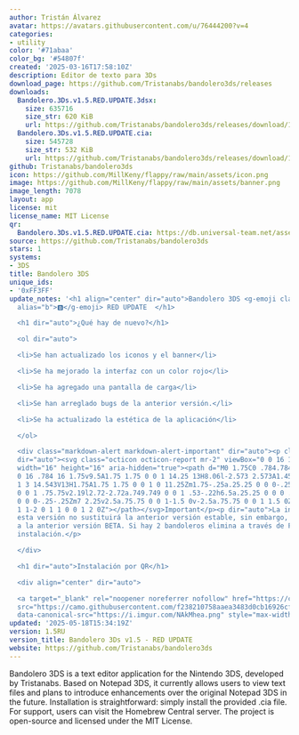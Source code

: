 ```yaml
---
author: Tristán Álvarez
avatar: https://avatars.githubusercontent.com/u/76444200?v=4
categories:
- utility
color: '#71abaa'
color_bg: '#54807f'
created: '2025-03-16T17:58:10Z'
description: Editor de texto para 3Ds
download_page: https://github.com/Tristanabs/bandolero3ds/releases
downloads:
  Bandolero.3Ds.v1.5.RED.UPDATE.3dsx:
    size: 635716
    size_str: 620 KiB
    url: https://github.com/Tristanabs/bandolero3ds/releases/download/1.5RU/Bandolero.3Ds.v1.5.RED.UPDATE.3dsx
  Bandolero.3Ds.v1.5.RED.UPDATE.cia:
    size: 545728
    size_str: 532 KiB
    url: https://github.com/Tristanabs/bandolero3ds/releases/download/1.5RU/Bandolero.3Ds.v1.5.RED.UPDATE.cia
github: Tristanabs/bandolero3ds
icon: https://github.com/MillKeny/flappy/raw/main/assets/icon.png
image: https://github.com/MillKeny/flappy/raw/main/assets/banner.png
image_length: 7078
layout: app
license: mit
license_name: MIT License
qr:
  Bandolero.3Ds.v1.5.RED.UPDATE.cia: https://db.universal-team.net/assets/images/qr/bandolero-3ds-v1-5-red-update-cia.png
source: https://github.com/Tristanabs/bandolero3ds
stars: 1
systems:
- 3DS
title: Bandolero 3DS
unique_ids:
- '0xFF3FF'
update_notes: '<h1 align="center" dir="auto">Bandolero 3DS <g-emoji class="g-emoji"
  alias="b">🅱️</g-emoji> RED UPDATE  </h1>

  <h1 dir="auto">¿Qué hay de nuevo?</h1>

  <ol dir="auto">

  <li>Se han actualizado los iconos y el banner</li>

  <li>Se ha mejorado la interfaz con un color rojo</li>

  <li>Se ha agregado una pantalla de carga</li>

  <li>Se han arreglado bugs de la anterior versión.</li>

  <li>Se ha actualizado la estética de la aplicación</li>

  </ol>

  <div class="markdown-alert markdown-alert-important" dir="auto"><p class="markdown-alert-title"
  dir="auto"><svg class="octicon octicon-report mr-2" viewBox="0 0 16 16" version="1.1"
  width="16" height="16" aria-hidden="true"><path d="M0 1.75C0 .784.784 0 1.75 0h12.5C15.216
  0 16 .784 16 1.75v9.5A1.75 1.75 0 0 1 14.25 13H8.06l-2.573 2.573A1.458 1.458 0 0
  1 3 14.543V13H1.75A1.75 1.75 0 0 1 0 11.25Zm1.75-.25a.25.25 0 0 0-.25.25v9.5c0 .138.112.25.25.25h2a.75.75
  0 0 1 .75.75v2.19l2.72-2.72a.749.749 0 0 1 .53-.22h6.5a.25.25 0 0 0 .25-.25v-9.5a.25.25
  0 0 0-.25-.25Zm7 2.25v2.5a.75.75 0 0 1-1.5 0v-2.5a.75.75 0 0 1 1.5 0ZM9 9a1 1 0
  1 1-2 0 1 1 0 0 1 2 0Z"></path></svg>Important</p><p dir="auto">La instalación de
  esta versión no sustituirá la anterior versión estable, sin embargo, SÍ sustituirá
  a la anterior versión BETA. Si hay 2 bandoleros elimina a través de FBI la antigua
  instalación.</p>

  </div>

  <h1 dir="auto">Instalación por QR</h1>

  <div align="center" dir="auto">

  <a target="_blank" rel="noopener noreferrer nofollow" href="https://camo.githubusercontent.com/f238210758aaea3483d0cb16926cf9715882ea431d4afbe3742b734e598c2afd/68747470733a2f2f692e696d6775722e636f6d2f4e416b4d6865612e706e67"><img
  src="https://camo.githubusercontent.com/f238210758aaea3483d0cb16926cf9715882ea431d4afbe3742b734e598c2afd/68747470733a2f2f692e696d6775722e636f6d2f4e416b4d6865612e706e67"
  data-canonical-src="https://i.imgur.com/NAkMhea.png" style="max-width: 100%;"></a></div>'
updated: '2025-05-18T15:34:19Z'
version: 1.5RU
version_title: Bandolero 3Ds v1.5 - RED UPDATE
website: https://github.com/Tristanabs/bandolero3ds
---
```

Bandolero 3DS is a text editor application for the Nintendo 3DS, developed by Tristanabs. Based on Notepad 3DS, it currently allows users to view text files and plans to introduce enhancements over the original Notepad 3DS in the future. Installation is straightforward: simply install the provided .cia file. For support, users can visit the Homebrew Central server. The project is open-source and licensed under the MIT License.